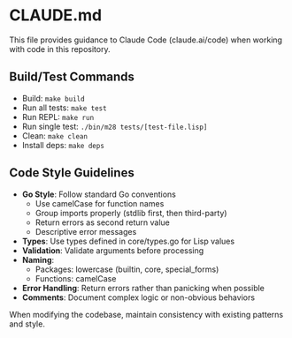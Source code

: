 # CLAUDE.md

This file provides guidance to Claude Code (claude.ai/code) when working with code in this repository.

## Build/Test Commands
- Build: `make build`
- Run all tests: `make test`
- Run REPL: `make run`
- Run single test: `./bin/m28 tests/[test-file.lisp]`
- Clean: `make clean`
- Install deps: `make deps`

## Code Style Guidelines
- **Go Style**: Follow standard Go conventions
  - Use camelCase for function names
  - Group imports properly (stdlib first, then third-party)
  - Return errors as second return value
  - Descriptive error messages
- **Types**: Use types defined in core/types.go for Lisp values
- **Validation**: Validate arguments before processing
- **Naming**:
  - Packages: lowercase (builtin, core, special_forms)
  - Functions: camelCase
- **Error Handling**: Return errors rather than panicking when possible
- **Comments**: Document complex logic or non-obvious behaviors

When modifying the codebase, maintain consistency with existing patterns and style.